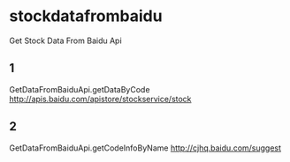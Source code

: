 # stockdatafrombaidu
Get Stock Data From Baidu Api

## 1 ## 
GetDataFromBaiduApi.getDataByCode
http://apis.baidu.com/apistore/stockservice/stock

## 2 ## 
GetDataFromBaiduApi.getCodeInfoByName
http://cjhq.baidu.com/suggest
